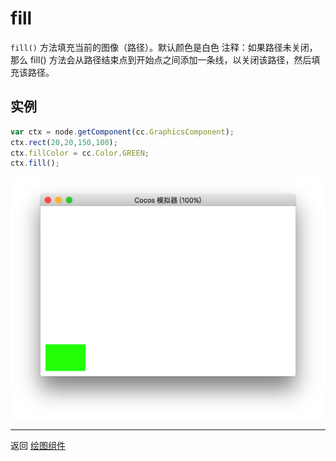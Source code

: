 # fill

`fill()` 方法填充当前的图像（路径）。默认颜色是白色
注释：如果路径未关闭，那么 fill() 方法会从路径结束点到开始点之间添加一条线，以关闭该路径，然后填充该路径。


## 实例

```javascript
var ctx = node.getComponent(cc.GraphicsComponent);
ctx.rect(20,20,150,100);
ctx.fillColor = cc.Color.GREEN;
ctx.fill();
```

<a href="fill.png"><img src="fill.png"></a>

<hr>

返回 [绘图组件](index.md)
